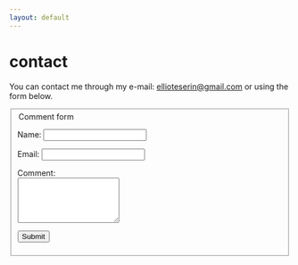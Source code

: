 ```yaml
---
layout: default
---
```


# contact

You can contact me through my e-mail: ellioteserin@gmail.com or using the form below.

<div class="container">
      <section id="main_content">
		<fieldset>
			<form   action="https://formspree.io/mzbegebe"
  					method="POST" 
				  	class="pure-form pure-form-stacked">
				<legend>Comment form</legend>
				<p>
					<label for="name">Name:</label>			
					<input type="text" name="name" id="name" required>
				</p>
				<p>
					<label for="_replyto">Email:</label>
					<input type="email" name="_replyto" id="_replyto" required>
				</p>
				<p>
					<label for="message">Comment:<br></label>
					<textarea name="message" id="message" cols="" rows="5" required></textarea>
				</p>
				<p>
					<input type="submit" value="Submit" class="button-success pure-button">
				</p>
			</form>
		</fieldset>
      </section>
    </div>
